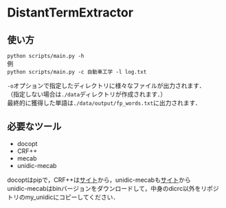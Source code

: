 # DistantTermExtractor

## 使い方
`python scripts/main.py -h`  
例  
`python scripts/main.py -c 自動車工学 -l log.txt`  


`-o`オプションで指定したディレクトリに様々なファイルが出力されます．  
（指定しない場合は`./data`ディレクトリが作成されます．）  
最終的に獲得した単語は`./data/output/fp_words.txt`に出力されます．  

## 必要なツール
* docopt
* CRF++ 
* mecab
* unidic-mecab

docoptはpipで，CRF++は[サイト][CRF++]から，unidic-mecabも[サイト][unidic]から  
unidic-mecabはbinバージョンをダウンロードして，中身のdicrc以外をリポジトリのmy_unidicにコピーしてください．  

[CRF++]: http://taku910.github.io/crfpp/
[unidic]: http://sourceforge.jp/projects/unidic/

